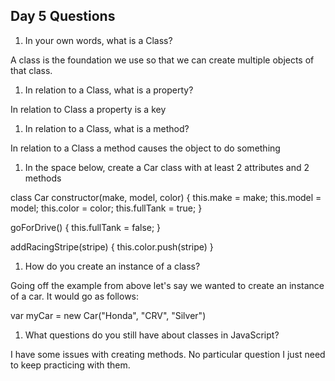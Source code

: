 ## Day 5 Questions

1. In your own words, what is a Class?

  A class is the foundation we use so that we can create multiple objects of that class.

1. In relation to a Class, what is a property?

  In relation to Class a property is a key

1. In relation to a Class, what is a method?

  In relation to a Class a method causes the object to do something

1. In the space below, create a Car class with at least 2 attributes and 2 methods

class Car
  constructor(make, model, color) {
    this.make = make;
    this.model = model;
    this.color = color;
    this.fullTank = true;
  }

goForDrive() {
  this.fullTank = false;
}

addRacingStripe(stripe) {
  this.color.push(stripe)
}

1. How do you create an instance of a class?

Going off the example from above let's say we wanted to create an instance of a car. It would go as follows:

var myCar = new Car("Honda", "CRV", "Silver")

1. What questions do you still have about classes in JavaScript?

I have some issues with creating methods. No particular question I just need to keep practicing with them.
